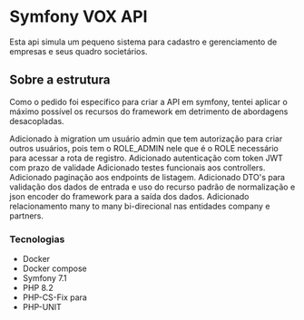 # Symfony VOX API 

Esta api simula um pequeno sistema para cadastro e gerenciamento de empresas e seus quadro societários.

## Sobre a estrutura

Como o pedido foi especifico para criar a API em symfony, tentei aplicar o máximo possível os recursos do framework em detrimento
de abordagens desacopladas.

Adicionado à migration um usuário admin que tem autorização para criar outros usuários, pois tem o ROLE_ADMIN nele que é o ROLE necessário para acessar a rota de registro. 
Adicionado autenticação com token JWT com prazo de validade
Adicionado testes funcionais aos controllers.
Adicionado paginação aos endpoints de listagem.
Adicionado DTO's para validação dos dados de entrada e uso do recurso padrão de normalização e json encoder do framework para a saída dos dados.
Adicionado relacionamento many to many bi-direcional nas entidades company e partners.

### Tecnologias


- Docker
- Docker compose
- Symfony 7.1
- PHP 8.2
- PHP-CS-Fix para
- PHP-UNIT
